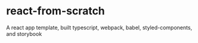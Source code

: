 # react-from-scratch
A react app template, built typescript, webpack, babel, styled-components, and storybook
